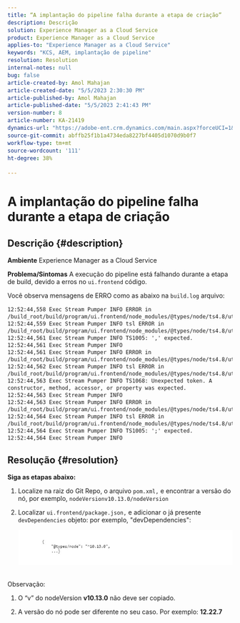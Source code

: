 ```yaml
---
title: “A implantação do pipeline falha durante a etapa de criação”
description: Descrição
solution: Experience Manager as a Cloud Service
product: Experience Manager as a Cloud Service
applies-to: "Experience Manager as a Cloud Service"
keywords: "KCS, AEM, implantação de pipeline"
resolution: Resolution
internal-notes: null
bug: false
article-created-by: Amol Mahajan
article-created-date: "5/5/2023 2:30:30 PM"
article-published-by: Amol Mahajan
article-published-date: "5/5/2023 2:41:43 PM"
version-number: 8
article-number: KA-21419
dynamics-url: "https://adobe-ent.crm.dynamics.com/main.aspx?forceUCI=1&pagetype=entityrecord&etn=knowledgearticle&id=feac2b60-51eb-ed11-a7c6-6045bd006e5a"
source-git-commit: abffb25f1b1a4734eda8227bf4405d1070d9b0f7
workflow-type: tm+mt
source-wordcount: '111'
ht-degree: 38%

---
```


# A implantação do pipeline falha durante a etapa de criação

## Descrição {#description}

<b>Ambiente</b>
Experience Manager as a Cloud Service


<b>Problema/Sintomas</b>
A execução do pipeline está falhando durante a etapa de build, devido a erros no `ui.frontend` código.

Você observa mensagens de ERRO como as abaixo na `build.log` arquivo:




```
12:52:44,558 Exec Stream Pumper INFO ERROR in /build_root/build/program/ui.frontend/node_modules/@types/node/ts4.8/util.d.ts
12:52:44,559 Exec Stream Pumper INFO tsl ERROR in /build_root/build/program/ui.frontend/node_modules/@types/node/ts4.8/util.d.ts(1485,42)
12:52:44,561 Exec Stream Pumper INFO TS1005: ',' expected.
12:52:44,561 Exec Stream Pumper INFO
12:52:44,561 Exec Stream Pumper INFO ERROR in /build_root/build/program/ui.frontend/node_modules/@types/node/ts4.8/util.d.ts
12:52:44,562 Exec Stream Pumper INFO tsl ERROR in /build_root/build/program/ui.frontend/node_modules/@types/node/ts4.8/util.d.ts(1485,44)
12:52:44,563 Exec Stream Pumper INFO TS1068: Unexpected token. A constructor, method, accessor, or property was expected.
12:52:44,563 Exec Stream Pumper INFO
12:52:44,563 Exec Stream Pumper INFO ERROR in /build_root/build/program/ui.frontend/node_modules/@types/node/ts4.8/util.d.ts
12:52:44,564 Exec Stream Pumper INFO tsl ERROR in /build_root/build/program/ui.frontend/node_modules/@types/node/ts4.8/util.d.ts(1485,57)
12:52:44,564 Exec Stream Pumper INFO TS1005: ';' expected.
12:52:44,564 Exec Stream Pumper INFO
```



## Resolução {#resolution}

<b>Siga as etapas abaixo:</b>
1. Localize na raiz do Git Repo, o arquivo `pom.xml,` e encontrar a versão do nó, por exemplo, `nodeVersionv10.13.0/nodeVersion`


2. Localizar `ui.frontend/package.json,` e adicionar o já presente `devDependencies` objeto: por exemplo, &quot;devDependencies&quot;:

   ![](assets/007186ff-51eb-ed11-a7c6-6045bd006e5a.png)



<br>Observação:<br>


1. O “v” do nodeVersion <b>v10.13.0</b> não deve ser copiado.


2. A versão do nó pode ser diferente no seu caso. Por exemplo: <b>12.22.7</b>

